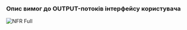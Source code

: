 ### Опис вимог до OUTPUT-потоків інтерфейсу користувача

![NFR Full](https://github.com/oleksandrblazhko/ai-213-borovik/assets/66260361/b09c109f-be7c-4618-9478-93271ccf2626)
